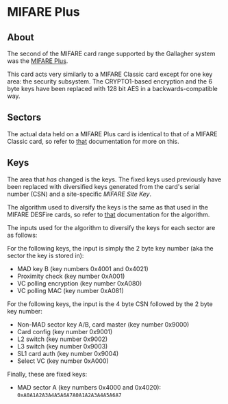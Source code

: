 # MIFARE Plus

## About

The second of the MIFARE card range supported by the Gallagher system was the [MIFARE Plus](https://www.nxp.com/products/rfid-nfc/mifare-hf/mifare-plus:MC_57609).

This card acts very similarly to a MIFARE Classic card except for one key area: the security subsystem. The CRYPTO1-based encryption and the 6 byte keys have been replaced with 128 bit AES in a backwards-compatible way.


## Sectors

The actual data held on a MIFARE Plus card is identical to that of a MIFARE Classic card, so refer to [that](mifare-classic.md) documentation for more on this.


## Keys

The area that *has* changed is the keys. The fixed keys used previously have been replaced with diversified keys generated from the card's serial number (CSN) and a site-specific *MIFARE Site Key*.

The algorithm used to diversify the keys is the same as that used in the MIFARE DESFire cards, so refer to [that](mifare-desfire.md) documentation for the algorithm.

The inputs used for the algorithm to diversify the keys for each sector are as follows:

For the following keys, the input is simply the 2 byte key number (aka the sector the key is stored in):

* MAD key B (key numbers 0x4001 and 0x4021)
* Proximity check (key number 0xA001)
* VC polling encryption (key number 0xA080)
* VC polling MAC (key number 0xA081)

For the following keys, the input is the 4 byte CSN followed by the 2 byte key number:

* Non-MAD sector key A/B, card master (key number 0x9000)
* Card config (key number 0x9001)
* L2 switch (key number 0x9002)
* L3 switch (key number 0x9003)
* SL1 card auth (key number 0x9004)
* Select VC (key number 0xA000)

Finally, these are fixed keys:

* MAD sector A (key numbers 0x4000 and 0x4020): `0xA0A1A2A3A4A5A6A7A0A1A2A3A4A5A6A7`
